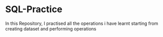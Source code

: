 # SQL-Practice
In this Repository, I practised all the operations i have learnt starting from creating dataset and performing operations 

